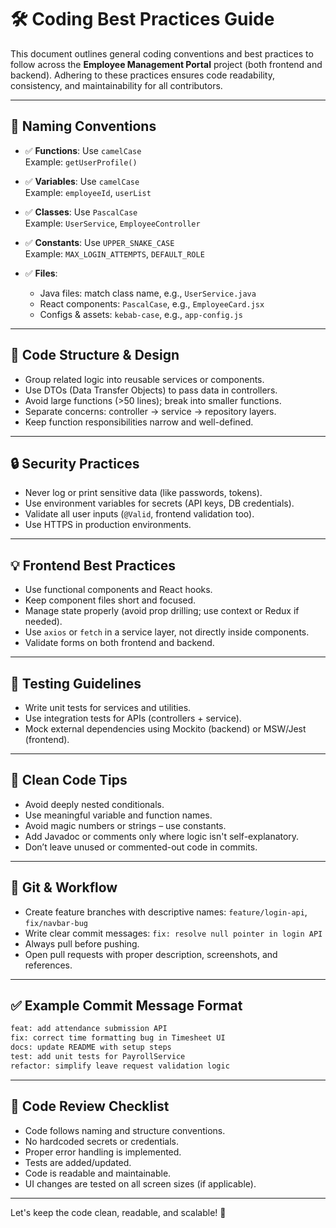 # 🛠️ Coding Best Practices Guide

This document outlines general coding conventions and best practices to follow across the **Employee Management Portal** project (both frontend and backend). Adhering to these practices ensures code readability, consistency, and maintainability for all contributors.

---

## 📌 Naming Conventions

- ✅ **Functions**: Use `camelCase`  
  Example: `getUserProfile()`

- ✅ **Variables**: Use `camelCase`  
  Example: `employeeId`, `userList`

- ✅ **Classes**: Use `PascalCase`  
  Example: `UserService`, `EmployeeController`

- ✅ **Constants**: Use `UPPER_SNAKE_CASE`  
  Example: `MAX_LOGIN_ATTEMPTS`, `DEFAULT_ROLE`

- ✅ **Files**:
    - Java files: match class name, e.g., `UserService.java`
    - React components: `PascalCase`, e.g., `EmployeeCard.jsx`
    - Configs & assets: `kebab-case`, e.g., `app-config.js`

---

## 🔁 Code Structure & Design

- Group related logic into reusable services or components.
- Use DTOs (Data Transfer Objects) to pass data in controllers.
- Avoid large functions (>50 lines); break into smaller functions.
- Separate concerns: controller → service → repository layers.
- Keep function responsibilities narrow and well-defined.

---

## 🔒 Security Practices

- Never log or print sensitive data (like passwords, tokens).
- Use environment variables for secrets (API keys, DB credentials).
- Validate all user inputs (`@Valid`, frontend validation too).
- Use HTTPS in production environments.

---

## 💡 Frontend Best Practices

- Use functional components and React hooks.
- Keep component files short and focused.
- Manage state properly (avoid prop drilling; use context or Redux if needed).
- Use `axios` or `fetch` in a service layer, not directly inside components.
- Validate forms on both frontend and backend.

---

## 🧪 Testing Guidelines

- Write unit tests for services and utilities.
- Use integration tests for APIs (controllers + service).
- Mock external dependencies using Mockito (backend) or MSW/Jest (frontend).

---

## 🧹 Clean Code Tips

- Avoid deeply nested conditionals.
- Use meaningful variable and function names.
- Avoid magic numbers or strings – use constants.
- Add Javadoc or comments only where logic isn't self-explanatory.
- Don’t leave unused or commented-out code in commits.

---

## 📝 Git & Workflow

- Create feature branches with descriptive names: `feature/login-api`, `fix/navbar-bug`
- Write clear commit messages: `fix: resolve null pointer in login API`
- Always pull before pushing.
- Open pull requests with proper description, screenshots, and references.

---

## ✅ Example Commit Message Format

```bash
feat: add attendance submission API
fix: correct time formatting bug in Timesheet UI
docs: update README with setup steps
test: add unit tests for PayrollService
refactor: simplify leave request validation logic
```

---

## 🤝 Code Review Checklist

- Code follows naming and structure conventions.
- No hardcoded secrets or credentials.
- Proper error handling is implemented.
- Tests are added/updated.
- Code is readable and maintainable.
- UI changes are tested on all screen sizes (if applicable).

---

Let's keep the code clean, readable, and scalable! 🚀